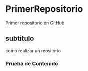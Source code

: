 # PrimerRepositorio
Primer repositorio en GitHub
##  subtitulo 
como realizar un reositorio 
### Prueba de Contenido 
